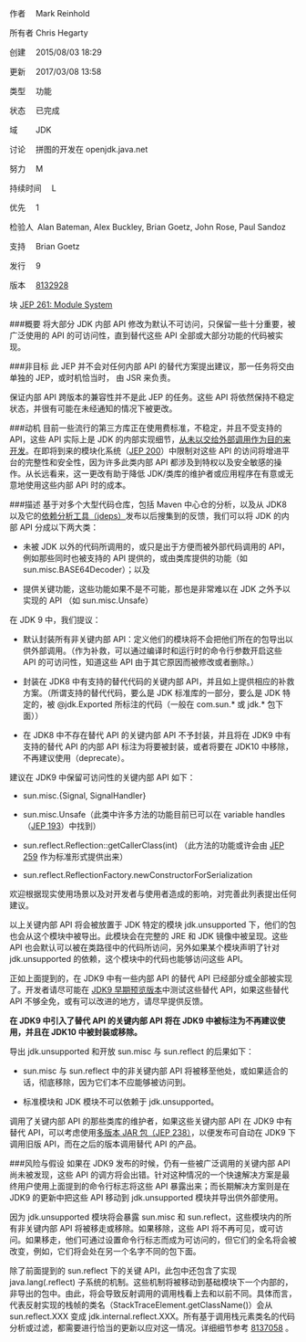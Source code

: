 作者  Mark Reinhold

所有者  Chris Hegarty

创建  2015/08/03 18:29

更新  2017/03/08 13:58

类型  功能

状态  已完成

域   JDK

讨论  拼图的开发在 openjdk.java.net

努力  M

持续时间  L

优先  1

检验人 Alan Bateman, Alex Buckley, Brian Goetz, John Rose, Paul Sandoz

支持  Brian Goetz

发行  9

版本  [8132928](https://bugs.openjdk.java.net/browse/JDK-8132928)

块    [JEP 261: Module System](http://openjdk.java.net/jeps/261)


###概要
将大部分 JDK 内部 API 修改为默认不可访问，只保留一些十分重要，被广泛使用的 API 的可访问性，直到替代这些 API 全部或大部分功能的代码被实现。

###非目标
此 JEP 并不会对任何内部 API 的替代方案提出建议，那一任务将交由单独的 JEP，或时机恰当时， 由 JSR 来负责。

保证内部 API 跨版本的兼容性并不是此 JEP 的任务。这些 API 将依然保持不稳定状态，并很有可能在未经通知的情况下被更改。

###动机
目前一些流行的第三方库正在使用费标准，不稳定，并且不受支持的 API，这些 API 实际上是 JDK 的内部实现细节，[从未以交给外部调用作为目的来开发](http://web.archive.org/web/19980215011039/http:/java.sun.com/products/jdk/faq/faq-sun-packages.html)。在即将到来的模块化系统（[JEP 200](http://openjdk.java.net/jeps/200)）中限制对这些 API 的访问将增进平台的完整性和安全性，因为许多此类内部 API 都涉及到特权以及安全敏感的操作。从长远看来，这一更改有助于降低 JDK/类库的维护者或应用程序在有意或无意地使用这些内部 API 时的成本。

###描述
基于对多个大型代码仓库，包括 Maven 中心仓的分析，以及从 JDK8 以及它的[依赖分析工具（jdeps）](https://wiki.openjdk.java.net/display/JDK8/Java+Dependency+Analysis+Tool)发布以后搜集到的反馈，我们可以将 JDK 的内部 API 分成以下两大类：

* 未被 JDK 以外的代码所调用的，或只是出于方便而被外部代码调用的 API，例如那些同时也被支持的 API 提供的，或由类库提供的功能（如 sun.misc.BASE64Decoder）；以及

* 提供关键功能，这些功能如果不是不可能，那也是非常难以在 JDK 之外予以实现的 API （如 sun.misc.Unsafe）

在 JDK 9 中，我们提议：

* 默认封装所有非关键内部 API：定义他们的模块将不会把他们所在的包导出以供外部调用。（作为补救，可以通过编译时和运行时的命令行参数开启这些 API 的可访问性，知道这些 API 由于其它原因而被修改或者删除。）

* 封装在 JDK8 中有支持的替代代码的关键内部 API，并且如上提供相应的补救方案。（所谓支持的替代代码，要么是 JDK 标准库的一部分，要么是 JDK 特定的，被 @jdk.Exported 所标注的代码（一般在 com.sun.* 或 jdk.* 包下面））

* 在 JDK8 中不存在替代 API 的关键内部 API 不予封装，并且将在 JDK9 中有支持的替代 API 的内部 API 标注为将要被封装，或者将要在 JDK10 中移除，不再建议使用（deprecate）。

建议在 JDK9 中保留可访问性的关键内部 API 如下：

* sun.misc.{Signal, SignalHandler}

* sun.misc.Unsafe（此类中许多方法的功能目前已可以在 variable handles （[JEP 193](http://openjdk.java.net/jeps/193)）中找到）

* sun.reflect.Reflection::getCallerClass(int) （此方法的功能或许会由 [JEP 259](http://openjdk.java.net/jeps/259) 作为标准形式提供出来）

* sun.reflect.ReflectionFactory.newConstructorForSerialization

欢迎根据现实使用场景以及对开发者与使用者造成的影响，对完善此列表提出任何建议。

以上关键内部 API 将会被放置于 JDK 特定的模块 jdk.unsupported 下，他们的包也会从这个模块中被导出。此模块会在完整的 JRE 和 JDK 镜像中被呈现。这些 API 也会默认可以被在类路径中的代码所访问，另外如果某个模块声明了针对 jdk.unsupported 的依赖，这个模块中的代码也能够访问这些 API。

正如上面提到的，在 JDK9 中有一些内部 API 的替代 API 已经部分或全部被实现了。开发者请尽可能在 [JDK9 早期预览版本](http://jdk9.java.net/)中测试这些替代 API，如果这些替代 API 不够全免，或有可以改进的地方，请尽早提供反馈。

**在 JDK9 中引入了替代 API 的关键内部 API 将在 JDK9 中被标注为不再建议使用，并且在 JDK10 中被封装或移除。**

导出 jdk.unsupported 和开放  sun.misc 与 sun.reflect 的后果如下：

* sun.misc 与 sun.reflect 中的非关键内部 API 将被移至他处，或如果适合的话，彻底移除，因为它们本不应能够被访问到。
	
* 标准模块和 JDK 模块不可以依赖于 jdk.unsupported。

调用了关键内部 API 的那些类库的维护者，如果这些关键内部 API 在 JDK9 中有替代 API，可以考虑使用[多版本 JAR 包（JEP 238）](http://openjdk.java.net/jeps/238)，以便发布可自动在 JDK9 下调用旧版 API，而在之后的版本调用替代 API 的产品。

###风险与假设
如果在 JDK9 发布的时候，仍有一些被广泛调用的关键内部 API 尚未被发现，这些 API 的调方将会出错。针对这种情况的一个快速解决方案是最终用户使用上面提到的命令行标志将这些 API 暴露出来；而长期解决方案则是在 JDK9 的更新中把这些 API 移动到 jdk.unsupported 模块并导出供外部使用。

因为 jdk.unsupported 模块将会暴露 sun.misc 和 sun.reflect，这些模块内的所有非关键内部 API 将被移走或移除。如果移除，这些 API 将不再可见，或可访问。如果移走，他们可通过设置命令行标志而成为可访问的，但它们的全名将会被改变，例如，它们将会处在另一个名字不同的包下面。

除了前面提到的 sun.reflect 下的关键 API，此包中还包含了实现 java.lang(.reflect) 子系统的机制。这些机制将被移动到基础模块下一个内部的，非导出的包中。由此，将会导致反射调用的调用栈看上去和以前不同。具体而言，代表反射实现的栈帧的类名（StackTraceElement.getClassName()）会从 sun.reflect.XXX 变成 jdk.internal.reflect.XXX。所有基于调用栈元素类名的代码分析或过滤，都需要进行恰当的更新以应对这一情况。详细细节参考 [8137058](https://bugs.openjdk.java.net/browse/JDK-8137058)  。